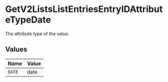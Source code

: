 # GetV2ListsListEntriesEntryIDAttributeTypeDate

The attribute type of the value.


## Values

| Name   | Value  |
| ------ | ------ |
| `DATE` | date   |